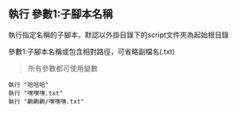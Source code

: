 ## 執行 參數1:子腳本名稱
執行指定名稱的子腳本，默認以外掛目錄下的script文件夾為起始根目錄

參數1:子腳本名稱或包含相對路徑，可省略副檔名(.txt)

> 所有參數都可使用變數

```
執行 "哈哈哈"
執行 "嘿嘿嘿.txt"
執行 "齁齁齁/嘿嘿嘿.txt"

```